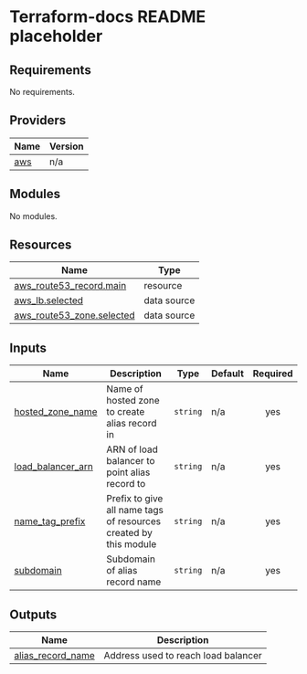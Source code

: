 # Terraform-docs README placeholder

<!-- BEGIN_TF_DOCS -->
## Requirements

No requirements.

## Providers

| Name | Version |
|------|---------|
| <a name="provider_aws"></a> [aws](#provider\_aws) | n/a |

## Modules

No modules.

## Resources

| Name | Type |
|------|------|
| [aws_route53_record.main](https://registry.terraform.io/providers/hashicorp/aws/latest/docs/resources/route53_record) | resource |
| [aws_lb.selected](https://registry.terraform.io/providers/hashicorp/aws/latest/docs/data-sources/lb) | data source |
| [aws_route53_zone.selected](https://registry.terraform.io/providers/hashicorp/aws/latest/docs/data-sources/route53_zone) | data source |

## Inputs

| Name | Description | Type | Default | Required |
|------|-------------|------|---------|:--------:|
| <a name="input_hosted_zone_name"></a> [hosted\_zone\_name](#input\_hosted\_zone\_name) | Name of hosted zone to create alias record in | `string` | n/a | yes |
| <a name="input_load_balancer_arn"></a> [load\_balancer\_arn](#input\_load\_balancer\_arn) | ARN of load balancer to point alias record to | `string` | n/a | yes |
| <a name="input_name_tag_prefix"></a> [name\_tag\_prefix](#input\_name\_tag\_prefix) | Prefix to give all name tags of resources created by this module | `string` | n/a | yes |
| <a name="input_subdomain"></a> [subdomain](#input\_subdomain) | Subdomain of alias record name | `string` | n/a | yes |

## Outputs

| Name | Description |
|------|-------------|
| <a name="output_alias_record_name"></a> [alias\_record\_name](#output\_alias\_record\_name) | Address used to reach load balancer |
<!-- END_TF_DOCS -->
